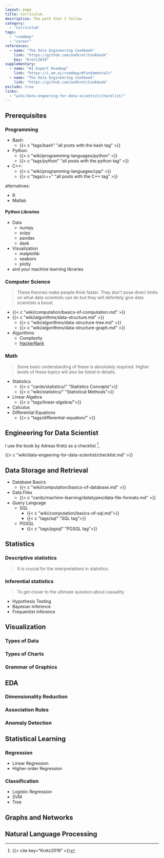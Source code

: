 ```yaml
---
layout: page
title: Curriculum
description: The path that I follow
category:
  - 'Curriculum'
tags:
  - "roadmap"
  - "career"
references:
  - name: "The Data Engineering Cookbook"
    link: "https://github.com/andkret/Cookbook"
    key: "Kretz2019"
supplementary:
  - name: "AI Expert Roadmap"
    link: "https://i.am.ai/roadmap/#fundamentals"
  - name: "The Data Engineering Cookbook"
    link: "https://github.com/andkret/Cookbook"
exclude: true
links:
  - "wiki/data-engeering-for-data-scientist/checklist/"
---
```



## Prerequisites

### Programming

- Bash:
  - {{< c "tags/bash" "all posts with the bash tag" >}}
- Python:
  - {{< c "wiki/programming-languages/python" >}}
  - {{< c "tags/python" "all posts with the python tag" >}}
- C++:
  - {{< c "wiki/programming-languages/cpp" >}}
  - {{< c "tags/c++" "all posts with the C++ tag" >}}

alternatives:

- R
- Matlab

#### Python Libraries

- Data
  - numpy
  - scipy
  - pandas
  - dask
- Visualization
  - matplotlib
  - seaborn
  - plotly
- and your machine learning libraries


### Computer Science

> These theories make people think faster. They don't pose direct limits on what data scientists can do but they will definitely give data scientists a boost.

- {{< c "wiki/computation/basics-of-computation.md" >}}
- {{< c "wiki/algorithms/data-structure.md" >}}
  - {{< c "wiki/algorithms/data-structure-tree.md" >}}
  - {{< c "wiki/algorithms/data-structure-graph.md" >}}
- Algorithms
  - Complexity
  - [HackerRank](https://www.hackerrank.com/domains/algorithms)


### Math

> Some basic understanding of these is absolutely required. Higher levels of these topics will also be listed in details.

- Statistics
  - {{< c "cards/statistics/" "Statistics Concepts">}}
  - {{< c "wiki/statistics/" "Statistical Methods">}}
- Linear Algebra
  - {{< c "tags/linear-algebra/">}}
- Calculus
- Differential Equations
  - {{< c "tags/differential-equation/" >}}


## Engineering for Data Scientist

I use the book by Adreas Kretz as a checklist [^Kretz2019].

{{< c "wiki/data-engeering-for-data-scientist/checklist.md" >}}



## Data Storage and Retrieval

- Database Basics
  - {{< c "wiki/computation/basics-of-database.md" >}}
- Data Files
  - {{< c "cards/machine-learning/datatypes/data-file-formats.md" >}}
- Query Language
  - SQL
    - {{< c "wiki/computation/basics-of-sql.md">}}
    - {{< c "tags/sql" "SQL tag">}}
  - PGSQL
    - {{< c "tags/pgsql" "PGSQL tag">}}



## Statistics


### Descriptive statistics

> It is crucial for the interpretations in statistics.

### Inferential statistics

> To get closer to the ultimate question about causality

- Hypothesis Testing
- Bayesian inference
- Frequentist inference

## Visualization

### Types of Data

### Types of Charts

### Grammar of Graphics

## EDA

### Dimensionality Reduction


### Association Rules

### Anomaly Detection


## Statistical Learning

### Regression

- Linear Regression
- Higher-order Regression


### Classification

- Logistic Regression
- SVM
- Tree



## Graphs and Networks

## Natural Language Processing



[^Kretz2019]: {{< cite key="Kretz2019" >}}